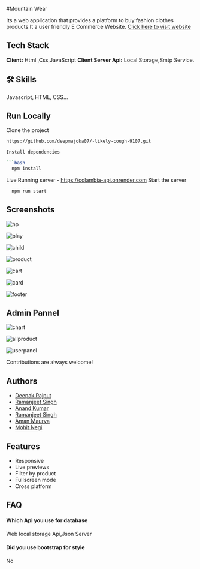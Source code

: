 #Mountain Wear

Its a web application that provides a platform to buy fashion clothes products.It a user friendly E Commerce Website.
[Click here to visit website](https://sunny-pudding-42afd8.netlify.app/)

## Tech Stack
**Client:** Html ,Css,JavaScript
**Client Server Api:** Local Storage,Smtp Service.

## 🛠 Skills
Javascript, HTML, CSS...


## Run Locally

Clone the project
```bash
https://github.com/deepmajoka07/-likely-cough-9107.git

Install dependencies

```bash
  npm install
```
Live Running server  - https://colambia-api.onrender.com
Start the server

```bash
  npm run start
```



## Screenshots
![hp](https://user-images.githubusercontent.com/113422735/231577694-a6de69db-556f-4e06-83b3-7567780a3236.png)

![play](https://user-images.githubusercontent.com/113422735/231577721-d4e6ab62-cb6f-4cd8-a34a-43362dbab8f3.png)

![child](https://user-images.githubusercontent.com/113422735/231577798-c65899ae-fdb7-4522-bbb9-622c596a5695.png)

![product](https://user-images.githubusercontent.com/113422735/231577777-bc45679b-11ce-4130-a162-a0d9fa77fe2d.png)

![cart](https://user-images.githubusercontent.com/113422735/231577838-d1366163-1f7e-4df5-bad7-bf6deb4012de.png)

![card](https://user-images.githubusercontent.com/113422735/231579987-8e08ecfe-601b-47c1-9c1f-1fa60561e7d9.png)


![footer](https://user-images.githubusercontent.com/113422735/231577958-3aa2e769-dabe-441c-a302-8a4906f03d46.png)


## Admin Pannel

![chart](https://user-images.githubusercontent.com/113422735/231577942-f03b7b2b-c29f-4ad0-8711-9495d35a1cca.png)

![allproduct](https://user-images.githubusercontent.com/113422735/231577979-9e52068c-0a4a-4440-86b5-7cb01d31ad3b.png)

![userpanel](https://user-images.githubusercontent.com/113422735/231577990-c5dae6c0-6c0b-4679-9f02-89848b31a9d8.png)



Contributions are always welcome!

## Authors

- [Deepak Rajput](https://github.com/deepmajoka07)
- [Ramanjeet Singh](https://github.com/gzbsingh)
- [Anand Kumar](https://github.com/Anandkr21)
- [Ramanjeet Singh](https://github.com/gzbsingh)
- [Aman Maurya](https://github.com/Amanmauryacode)
- [Mohit Negi](https://github.com/MOHITNEGI16)



## Features

- Responsive
- Live previews
- Filter by product
- Fullscreen mode
- Cross platform
## FAQ

#### Which Api you use for database

Web local storage Api,Json Server

#### Did you use bootstrap for style

No

